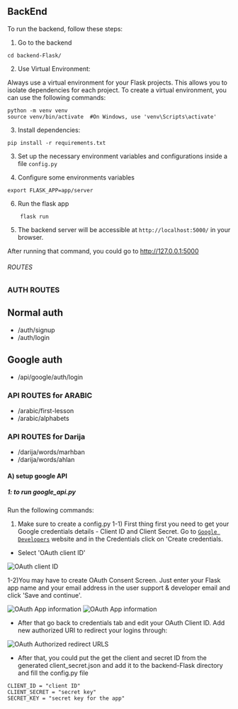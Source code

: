 ## BackEnd
To run the backend, follow these steps:
1. Go to the backend
```
cd backend-Flask/
```
2. Use Virtual Environment:

Always use a virtual environment for your Flask projects. This allows you to isolate dependencies for each project.
To create a virtual environment, you can use the following commands:
```
python -m venv venv
source venv/bin/activate  #On Windows, use 'venv\Scripts\activate'
```
3. Install dependencies:
```
pip install -r requirements.txt
```

3. Set up the necessary environment variables and configurations inside
a file `config.py`


5. Configure some environments variables
```
export FLASK_APP=app/server
```
6. Run the flask app
```console
    flask run
```
5. The backend server will be accessible at `http://localhost:5000/` in your browser.


After running that command, you could go to http://127.0.0.1:5000
###### ROUTES 


### AUTH ROUTES
## Normal auth
- /auth/signup
- /auth/login
## Google auth
- /api/google/auth/login

### API ROUTES for ARABIC
- /arabic/first-lesson
- /arabic/alphabets
### API ROUTES for Darija
- /darija/words/marhban
- /darija/words/ahlan


#### A) setup google API

##### 1: to run google_api.py

Run the following commands:

1) Make sure to create a config.py 
1-1) First thing first you need to get your Google credentials details - Client ID and Client Secret. Go to [`Google Developers`](https://console.developers.google.com/apis/credentials)
 website and in the Credentials click on 'Create credentials. 
- Select 'OAuth client ID'

 ![OAuth client ID](https://res.cloudinary.com/practicaldev/image/fetch/s--z7SYnWLF--/c_limit%2Cf_auto%2Cfl_progressive%2Cq_auto%2Cw_880/https://dev-to-uploads.s3.amazonaws.com/uploads/articles/4q7u354tyh7d4go864vl.png)
 
 1-2)You may have to create OAuth Consent Screen. Just enter your Flask app name and your email address in the user support & developer email and click 'Save and continue'.
  
  ![OAuth App information](https://res.cloudinary.com/practicaldev/image/fetch/s--z7SYnWLF--/c_limit%2Cf_auto%2Cfl_progressive%2Cq_auto%2Cw_880/https://dev-to-uploads.s3.amazonaws.com/uploads/articles/4q7u354tyh7d4go864vl.png)
 ![OAuth App information](https://res.cloudinary.com/practicaldev/image/fetch/s--zAbdkRLx--/c_limit%2Cf_auto%2Cfl_progressive%2Cq_auto%2Cw_880/https://dev-to-uploads.s3.amazonaws.com/uploads/articles/iqjjdwqas75a42ncsky0.png)

- After that go back to credentials tab and edit your OAuth Client ID. Add new authorized URI to redirect your logins through:

![OAuth Authorized redirect URLS](https://res.cloudinary.com/practicaldev/image/fetch/s--ZqDYLqRw--/c_limit%2Cf_auto%2Cfl_progressive%2Cq_auto%2Cw_880/https://dev-to-uploads.s3.amazonaws.com/uploads/articles/y5ojqywlwqhp2ja51kb8.png)

- After that, you could put the get the client and secret ID from the generated client_secret.json and add it to the backend-Flask directory and fill the config.py file

```console
CLIENT_ID = "client ID"
CLIENT_SECRET = "secret key"
SECRET_KEY = "secret key for the app"
```
